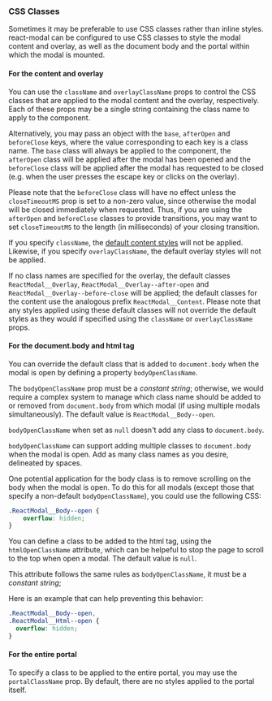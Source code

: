 ### CSS Classes

Sometimes it may be preferable to use CSS classes rather than inline styles.
react-modal can be configured to use CSS classes to style the modal content and
overlay, as well as the document body and the portal within which the modal is
mounted.

#### For the content and overlay

You can use the `className` and `overlayClassName` props to control the CSS
classes that are applied to the modal content and the overlay, respectively.
Each of these props may be a single string containing the class name to apply
to the component.

Alternatively, you may pass an object with the `base`, `afterOpen` and
`beforeClose` keys, where the value corresponding to each key is a class name.
The `base` class will always be applied to the component, the `afterOpen` class
will be applied after the modal has been opened and the `beforeClose` class
will be applied after the modal has requested to be closed (e.g. when the user
presses the escape key or clicks on the overlay).

Please note that the `beforeClose` class will have no effect unless the
`closeTimeoutMS` prop is set to a non-zero value, since otherwise the modal
will be closed immediately when requested.  Thus, if you are using the
`afterOpen` and `beforeClose` classes to provide transitions, you may want to
set `closeTimeoutMS` to the length (in milliseconds) of your closing
transition.

If you specify `className`, the [default content styles](README.md) will not be
applied.  Likewise, if you specify `overlayClassName`, the default overlay
styles will not be applied.

If no class names are specified for the overlay, the default classes
`ReactModal__Overlay`, `ReactModal__Overlay--after-open` and
`ReactModal__Overlay--before-close` will be applied; the default classes for
the content use the analogous prefix `ReactModal__Content`.  Please note that
any styles applied using these default classes will not override the default
styles as they would if specified using the `className` or `overlayClassName`
props.

#### For the document.body and html tag

You can override the default class that is added to `document.body` when the
modal is open by defining a property `bodyOpenClassName`.

The `bodyOpenClassName` prop must be a *constant string*; otherwise, we would
require a complex system to manage which class name should be added to or
removed from `document.body` from which modal (if using multiple modals
simultaneously).  The default value is `ReactModal__Body--open`.

`bodyOpenClassName` when set as `null` doesn't add any class to `document.body`.

`bodyOpenClassName` can support adding multiple classes to `document.body` when
the modal is open. Add as many class names as you desire, delineated by spaces.

One potential application for the body class is to remove scrolling on the body
when the modal is open.  To do this for all modals (except those that specify a
non-default `bodyOpenClassName`), you could use the following CSS:

```CSS
.ReactModal__Body--open {
    overflow: hidden;
}
```

You can define a class to be added to the html tag, using the `htmlOpenClassName`
attribute, which can be helpeful to stop the page to scroll to the top when open
a modal. The default value is `null`.

This attribute follows the same rules as `bodyOpenClassName`, it must be a *constant string*;

Here is an example that can help preventing this behavior:

```CSS
.ReactModal__Body--open,
.ReactModal__Html--open {
  overflow: hidden;
}
```

#### For the entire portal

To specify a class to be applied to the entire portal, you may use the
`portalClassName` prop.  By default, there are no styles applied to the portal
itself.
